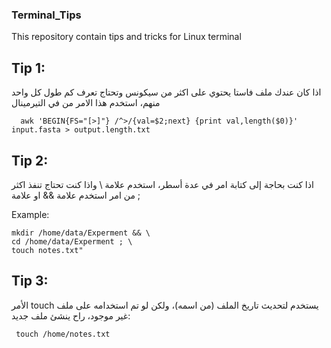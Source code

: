 ### Terminal_Tips
This repository contain tips and tricks for Linux terminal 

## Tip 1: 
  اذا كان عندك ملف فاستا يحتوي على اكثر من سيكونس وتحتاج تعرف كم طول كل واحد منهم، استخدم هذا الامر من في التيرمينال 

```
  awk 'BEGIN{FS="[>]"} /^>/{val=$2;next} {print val,length($0)}' input.fasta > output.length.txt
```

## Tip 2:
  اذا كنت بحاجة إلى كتابة امر في عدة أسطر، استخدم علامة \ واذا كنت تحتاج تنفذ اكثر من امر استخدم علامة && او علامة ;
 
  Example: 
  ```
  mkdir /home/data/Experment && \
  cd /home/data/Experment ; \
  touch notes.txt"
  ```

  
## Tip 3: 
  الأمر touch يستخدم لتحديث تاريخ الملف (من اسمه)، ولكن لو تم استخدامه على ملف غير موجود، راح ينشئ ملف جديد:
  ```
   touch /home/notes.txt
  ```
